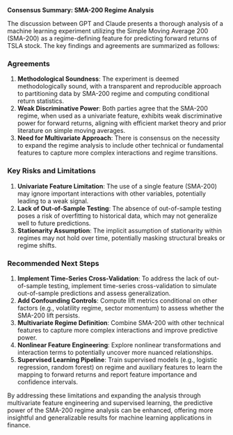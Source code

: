 **Consensus Summary: SMA-200 Regime Analysis**

The discussion between GPT and Claude presents a thorough analysis of a machine learning experiment utilizing the Simple Moving Average 200 (SMA-200) as a regime-defining feature for predicting forward returns of TSLA stock. The key findings and agreements are summarized as follows:

### **Agreements**

1. **Methodological Soundness**: The experiment is deemed methodologically sound, with a transparent and reproducible approach to partitioning data by SMA-200 regime and computing conditional return statistics.
2. **Weak Discriminative Power**: Both parties agree that the SMA-200 regime, when used as a univariate feature, exhibits weak discriminative power for forward returns, aligning with efficient market theory and prior literature on simple moving averages.
3. **Need for Multivariate Approach**: There is consensus on the necessity to expand the regime analysis to include other technical or fundamental features to capture more complex interactions and regime transitions.

### **Key Risks and Limitations**

1. **Univariate Feature Limitation**: The use of a single feature (SMA-200) may ignore important interactions with other variables, potentially leading to a weak signal.
2. **Lack of Out-of-Sample Testing**: The absence of out-of-sample testing poses a risk of overfitting to historical data, which may not generalize well to future predictions.
3. **Stationarity Assumption**: The implicit assumption of stationarity within regimes may not hold over time, potentially masking structural breaks or regime shifts.

### **Recommended Next Steps**

1. **Implement Time-Series Cross-Validation**: To address the lack of out-of-sample testing, implement time-series cross-validation to simulate out-of-sample predictions and assess generalization.
2. **Add Confounding Controls**: Compute lift metrics conditional on other factors (e.g., volatility regime, sector momentum) to assess whether the SMA-200 lift persists.
3. **Multivariate Regime Definition**: Combine SMA-200 with other technical features to capture more complex interactions and improve predictive power.
4. **Nonlinear Feature Engineering**: Explore nonlinear transformations and interaction terms to potentially uncover more nuanced relationships.
5. **Supervised Learning Pipeline**: Train supervised models (e.g., logistic regression, random forest) on regime and auxiliary features to learn the mapping to forward returns and report feature importance and confidence intervals.

By addressing these limitations and expanding the analysis through multivariate feature engineering and supervised learning, the predictive power of the SMA-200 regime analysis can be enhanced, offering more insightful and generalizable results for machine learning applications in finance.